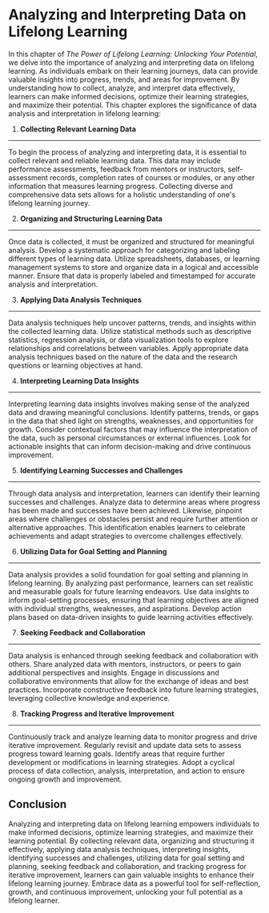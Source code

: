 Analyzing and Interpreting Data on Lifelong Learning
=============================================================

In this chapter of *The Power of Lifelong Learning: Unlocking Your Potential*, we delve into the importance of analyzing and interpreting data on lifelong learning. As individuals embark on their learning journeys, data can provide valuable insights into progress, trends, and areas for improvement. By understanding how to collect, analyze, and interpret data effectively, learners can make informed decisions, optimize their learning strategies, and maximize their potential. This chapter explores the significance of data analysis and interpretation in lifelong learning:

1. **Collecting Relevant Learning Data**
----------------------------------------

To begin the process of analyzing and interpreting data, it is essential to collect relevant and reliable learning data. This data may include performance assessments, feedback from mentors or instructors, self-assessment records, completion rates of courses or modules, or any other information that measures learning progress. Collecting diverse and comprehensive data sets allows for a holistic understanding of one's lifelong learning journey.

2. **Organizing and Structuring Learning Data**
-----------------------------------------------

Once data is collected, it must be organized and structured for meaningful analysis. Develop a systematic approach for categorizing and labeling different types of learning data. Utilize spreadsheets, databases, or learning management systems to store and organize data in a logical and accessible manner. Ensure that data is properly labeled and timestamped for accurate analysis and interpretation.

3. **Applying Data Analysis Techniques**
----------------------------------------

Data analysis techniques help uncover patterns, trends, and insights within the collected learning data. Utilize statistical methods such as descriptive statistics, regression analysis, or data visualization tools to explore relationships and correlations between variables. Apply appropriate data analysis techniques based on the nature of the data and the research questions or learning objectives at hand.

4. **Interpreting Learning Data Insights**
------------------------------------------

Interpreting learning data insights involves making sense of the analyzed data and drawing meaningful conclusions. Identify patterns, trends, or gaps in the data that shed light on strengths, weaknesses, and opportunities for growth. Consider contextual factors that may influence the interpretation of the data, such as personal circumstances or external influences. Look for actionable insights that can inform decision-making and drive continuous improvement.

5. **Identifying Learning Successes and Challenges**
----------------------------------------------------

Through data analysis and interpretation, learners can identify their learning successes and challenges. Analyze data to determine areas where progress has been made and successes have been achieved. Likewise, pinpoint areas where challenges or obstacles persist and require further attention or alternative approaches. This identification enables learners to celebrate achievements and adapt strategies to overcome challenges effectively.

6. **Utilizing Data for Goal Setting and Planning**
---------------------------------------------------

Data analysis provides a solid foundation for goal setting and planning in lifelong learning. By analyzing past performance, learners can set realistic and measurable goals for future learning endeavors. Use data insights to inform goal-setting processes, ensuring that learning objectives are aligned with individual strengths, weaknesses, and aspirations. Develop action plans based on data-driven insights to guide learning activities effectively.

7. **Seeking Feedback and Collaboration**
-----------------------------------------

Data analysis is enhanced through seeking feedback and collaboration with others. Share analyzed data with mentors, instructors, or peers to gain additional perspectives and insights. Engage in discussions and collaborative environments that allow for the exchange of ideas and best practices. Incorporate constructive feedback into future learning strategies, leveraging collective knowledge and experience.

8. **Tracking Progress and Iterative Improvement**
--------------------------------------------------

Continuously track and analyze learning data to monitor progress and drive iterative improvement. Regularly revisit and update data sets to assess progress toward learning goals. Identify areas that require further development or modifications in learning strategies. Adopt a cyclical process of data collection, analysis, interpretation, and action to ensure ongoing growth and improvement.

Conclusion
----------

Analyzing and interpreting data on lifelong learning empowers individuals to make informed decisions, optimize learning strategies, and maximize their learning potential. By collecting relevant data, organizing and structuring it effectively, applying data analysis techniques, interpreting insights, identifying successes and challenges, utilizing data for goal setting and planning, seeking feedback and collaboration, and tracking progress for iterative improvement, learners can gain valuable insights to enhance their lifelong learning journey. Embrace data as a powerful tool for self-reflection, growth, and continuous improvement, unlocking your full potential as a lifelong learner.
